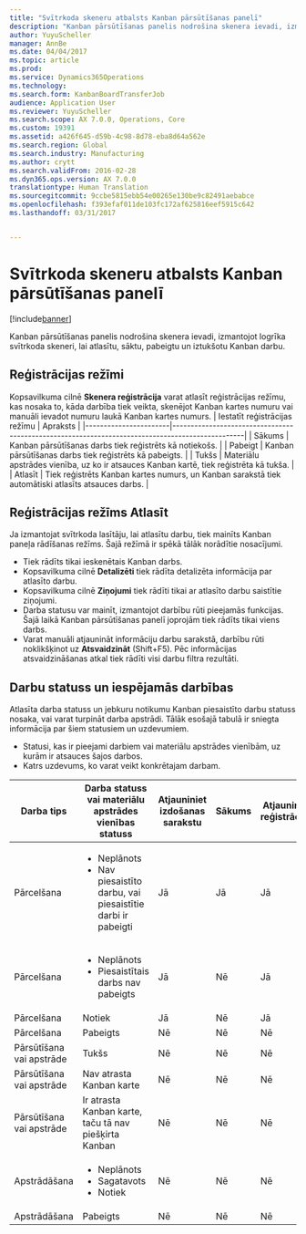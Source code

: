 ```yaml
---
title: "Svītrkoda skeneru atbalsts Kanban pārsūtīšanas panelī"
description: "Kanban pārsūtīšanas panelis nodrošina skenera ievadi, izmantojot logrīka svītrkoda skeneri, lai atlasītu, sāktu, pabeigtu un iztukšotu Kanban darbu."
author: YuyuScheller
manager: AnnBe
ms.date: 04/04/2017
ms.topic: article
ms.prod: 
ms.service: Dynamics365Operations
ms.technology: 
ms.search.form: KanbanBoardTransferJob
audience: Application User
ms.reviewer: YuyuScheller
ms.search.scope: AX 7.0.0, Operations, Core
ms.custom: 19391
ms.assetid: a426f645-d59b-4c98-8d78-eba8d64a562e
ms.search.region: Global
ms.search.industry: Manufacturing
ms.author: crytt
ms.search.validFrom: 2016-02-28
ms.dyn365.ops.version: AX 7.0.0
translationtype: Human Translation
ms.sourcegitcommit: 9ccbe5815ebb54e00265e130be9c82491aebabce
ms.openlocfilehash: f393efaf011de103fc172af625816eef5915c642
ms.lasthandoff: 03/31/2017


---
```


# <a name="kanban-transfer-board-support-for-barcode-scanners"></a>Svītrkoda skeneru atbalsts Kanban pārsūtīšanas panelī

[!include[banner](../includes/banner.md)]


Kanban pārsūtīšanas panelis nodrošina skenera ievadi, izmantojot logrīka svītrkoda skeneri, lai atlasītu, sāktu, pabeigtu un iztukšotu Kanban darbu.

<a name="registration-modes"></a>Reģistrācijas režīmi
------------------

Kopsavilkuma cilnē **Skenera reģistrācija** varat atlasīt reģistrācijas režīmu, kas nosaka to, kāda darbība tiek veikta, skenējot Kanban kartes numuru vai manuāli ievadot numuru laukā Kanban kartes numurs.
| Iestatīt reģistrācijas režīmu | Apraksts                                                                                     |
|-----------------------|-------------------------------------------------------------------------------------------------|
| Sākums                 | Kanban pārsūtīšanas darbs tiek reģistrēts kā notiekošs.                                                 |
| Pabeigt              | Kanban pārsūtīšanas darbs tiek reģistrēts kā pabeigts.                                                   |
| Tukšs                 | Materiālu apstrādes vienība, uz ko ir atsauces Kanban kartē, tiek reģistrēta kā tukša.              |
| Atlasīt                | Tiek reģistrēts Kanban kartes numurs, un Kanban sarakstā tiek automātiski atlasīts atsauces darbs. |

 
<a name="registration-mode-select"></a>Reģistrācijas režīms Atlasīt
------------------------

Ja izmantojat svītrkoda lasītāju, lai atlasītu darbu, tiek mainīts Kanban paneļa rādīšanas režīms. Šajā režīmā ir spēkā tālāk norādītie nosacījumi.

-   Tiek rādīts tikai ieskenētais Kanban darbs.
-   Kopsavilkuma cilnē **Detalizēti** tiek rādīta detalizēta informācija par atlasīto darbu.
-   Kopsavilkuma cilnē **Ziņojumi** tiek rādīti tikai ar atlasīto darbu saistītie ziņojumi.
-   Darba statusu var mainīt, izmantojot darbību rūti pieejamās funkcijas. Šajā laikā Kanban pārsūtīšanas panelī joprojām tiek rādīts tikai viens darbs.
-   Varat manuāli atjaunināt informāciju darbu sarakstā, darbību rūti noklikšķinot uz **Atsvaidzināt** (Shift+F5). Pēc informācijas atsvaidzināšanas atkal tiek rādīti visi darbu filtra rezultāti.

## <a name="job-status-and-possible-actions"></a>Darbu statuss un iespējamās darbības
Atlasīta darba statuss un jebkuru notikumu Kanban piesaistīto darbu statuss nosaka, vai varat turpināt darba apstrādi. Tālāk esošajā tabulā ir sniegta informācija par šiem statusiem un uzdevumiem.
-   Statusi, kas ir pieejami darbiem vai materiālu apstrādes vienībām, uz kurām ir atsauces šajos darbos.
-   Katrs uzdevums, ko varat veikt konkrētajam darbam.

<table>
<colgroup>
<col width="12%" />
<col width="12%" />
<col width="12%" />
<col width="12%" />
<col width="12%" />
<col width="12%" />
<col width="12%" />
<col width="12%" />
</colgroup>
<thead>
<tr class="header">
<th>Darba tips</th>
<th>Darba statuss vai materiālu apstrādes vienības statuss</th>
<th>Atjauniniet izdošanas sarakstu</th>
<th>Sākums</th>
<th>Atjaunināt reģistrāciju</th>
<th>Pabeigt</th>
<th>Tukšs</th>
<th>Izveidot notikumu Kanban</th>
</tr>
</thead>
<tbody>
<tr class="odd">
<td>Pārcelšana</td>
<td><ul>
<li>Neplānots</li>
<li>Nav piesaistīto darbu, vai piesaistītie darbi ir pabeigti</li>
</ul></td>
<td>Jā</td>
<td>Jā</td>
<td>Jā</td>
<td>Jā</td>
<td>Nē</td>
<td>Jā</td>
</tr>
<tr class="even">
<td>Pārcelšana</td>
<td><ul>
<li>Neplānots</li>
<li>Piesaistītais darbs nav pabeigts</li>
</ul></td>
<td>Jā</td>
<td>Nē</td>
<td>Jā</td>
<td>Nē</td>
<td>Nē</td>
<td>Nē</td>
</tr>
<tr class="odd">
<td>Pārcelšana</td>
<td>Notiek</td>
<td>Jā</td>
<td>Nē</td>
<td>Jā</td>
<td>Jā</td>
<td>Nē</td>
<td>Nē</td>
</tr>
<tr class="even">
<td>Pārcelšana</td>
<td>Pabeigts</td>
<td>Nē</td>
<td>Nē</td>
<td>Nē</td>
<td>Nē</td>
<td>Jā</td>
<td>Nē</td>
</tr>
<tr class="odd">
<td>Pārsūtīšana vai apstrāde</td>
<td>Tukšs</td>
<td>Nē</td>
<td>Nē</td>
<td>Nē</td>
<td>Nē</td>
<td>Nē</td>
<td>Nē</td>
</tr>
<tr class="even">
<td>Pārsūtīšana vai apstrāde</td>
<td>Nav atrasta Kanban karte</td>
<td>Nē</td>
<td>Nē</td>
<td>Nē</td>
<td>Nē</td>
<td>Nē</td>
<td>Nē</td>
</tr>
<tr class="odd">
<td>Pārsūtīšana vai apstrāde</td>
<td>Ir atrasta Kanban karte, taču tā nav piešķirta Kanban</td>
<td>Nē</td>
<td>Nē</td>
<td>Nē</td>
<td>Nē</td>
<td>Nē</td>
<td>Nē</td>
</tr>
<tr class="even">
<td>Apstrādāšana</td>
<td><ul>
<li>Neplānots</li>
<li>Sagatavots</li>
<li>Notiek</li>
</ul></td>
<td>Nē</td>
<td>Nē</td>
<td>Nē</td>
<td>Nē</td>
<td>Nē</td>
<td>Nē</td>
</tr>
<tr class="odd">
<td>Apstrādāšana</td>
<td>Pabeigts</td>
<td>Nē</td>
<td>Nē</td>
<td>Nē</td>
<td>Nē</td>
<td>Nē</td>
<td>Nē</td>
</tr>
</tbody>
</table>







